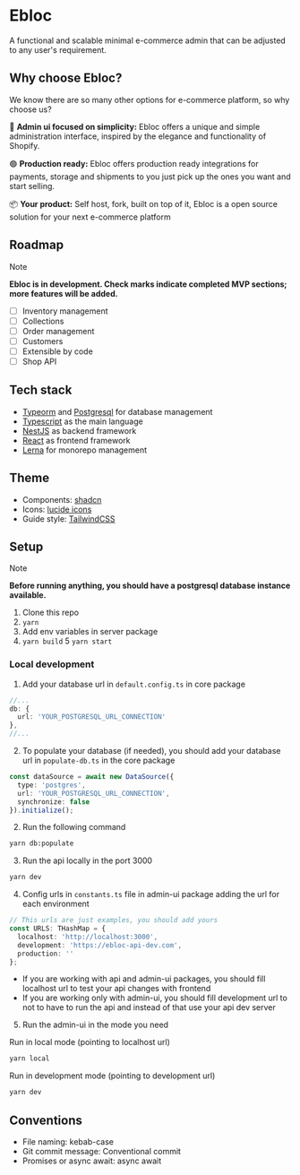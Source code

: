 # Ebloc

A functional and scalable minimal e-commerce admin that can be adjusted to any user's requirement.

## Why choose Ebloc?

We know there are so many other options for e-commerce platform, so why choose us?

🎨 **Admin ui focused on simplicity:** Ebloc offers a unique and simple administration interface, inspired by the elegance and functionality of Shopify.

🟢 **Production ready:** Ebloc offers production ready integrations for payments, storage and shipments to you just pick up the ones you want and start selling.

📦 **Your product:** Self host, fork, built on top of it, Ebloc is a open source solution for your next e-commerce platform

## Roadmap
> [!NOTE]
> **Ebloc is in development. Check marks indicate completed MVP sections; more features will be added.**

- [ ] Inventory management
- [ ] Collections
- [ ] Order management
- [ ] Customers
- [ ] Extensible by code
- [ ] Shop API

## Tech stack

- [Typeorm](https://typeorm.io/) and [Postgresql](https://postgresql.org/) for database management
- [Typescript](https://www.typescriptlang.org/) as the main language
- [NestJS](https://nestjs.com/) as backend framework
- [React](https://react.dev/) as frontend framework
- [Lerna](https://lerna.js.org/) for monorepo management

## Theme
- Components: [shadcn](https://ui.shadcn.com/)
- Icons: [lucide icons](https://lucide.dev/)
- Guide style: [TailwindCSS](https://tailwindcss.com/)

## Setup
> [!NOTE]
> **Before running anything, you should have a postgresql database instance available.**

1. Clone this repo
2. `yarn`
3. Add env variables in server package
4. `yarn build`
5 `yarn start`

### Local development
1. Add your database url in `default.config.ts` in core package
```ts
//...
db: {
  url: 'YOUR_POSTGRESQL_URL_CONNECTION'
},
//...
```

2. To populate your database (if needed), you should add your database url in `populate-db.ts` in the core package
```ts
const dataSource = await new DataSource({
  type: 'postgres',
  url: 'YOUR_POSTGRESQL_URL_CONNECTION',
  synchronize: false
}).initialize();
```

2. Run the following command
```bash
yarn db:populate
```

3. Run the api locally in the port 3000
```bash
yarn dev
```

4. Config urls in `constants.ts` file in admin-ui package adding the url for each environment
```ts
// This urls are just examples, you should add yours
const URLS: THashMap = {
  localhost: 'http://localhost:3000',
  development: 'https://ebloc-api-dev.com',
  production: ''
};
```

- If you are working with api and admin-ui packages, you should fill localhost url to test your api changes with frontend
- If you are working only with admin-ui, you should fill development url to not to have to run the api and instead of that use your api dev server

5. Run the admin-ui in the mode you need

Run in local mode (pointing to localhost url)
```bash
yarn local
```

Run in development mode (pointing to development url)
```bash
yarn dev
```

## Conventions
- File naming: kebab-case
- Git commit message: Conventional commit
- Promises or async await: async await
